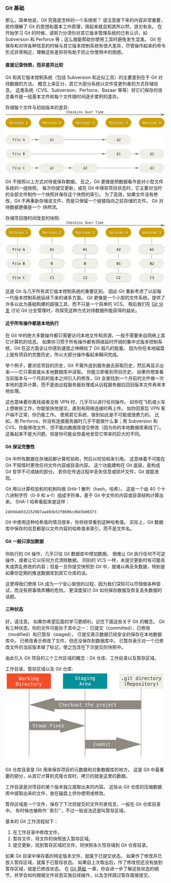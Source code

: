 ### Git 基础

那么，简单地说，Git 究竟是怎样的一个系统呢？
请注意接下来的内容非常重要，若你理解了 Git 的思想和基本工作原理，用起来就会知其所以然，游刃有余。
在开始学习 Git 的时候，请努力分清你对其它版本管理系统的已有认识，如 Subversion 和 Perforce 等；这么做能帮助你使用工具时避免发生混淆。
Git 在保存和对待各种信息的时候与其它版本控制系统有很大差异，尽管操作起来的命令形式非常相近，理解这些差异将有助于防止你使用中的困惑。

#### 直接记录快照，而非差异比较

Git 和其它版本控制系统（包括 Subversion 和近似工具）的主要差别在于 Git 对待数据的方法。
概念上来区分，其它大部分系统以文件变更列表的方式存储信息。
这类系统（CVS、Subversion、Perforce、Bazaar 等等）将它们保存的信息看作是一组基本文件和每个文件随时间逐步累积的差异。

存储每个文件与初始版本的差异:
![存储每个文件与初始版本的差异。](../images/deltas.png)

Git 不按照以上方式对待或保存数据。
反之，Git 更像是把数据看作是对小型文件系统的一组快照。
每次你提交更新，或在 Git 中保存项目状态时，它主要对当时的全部文件制作一个快照并保存这个快照的索引。
为了高效，如果文件没有修改，Git 不再重新存储该文件，而是只保留一个链接指向之前存储的文件。
Git 对待数据更像是一个 *快照流*。

存储项目随时间改变的快照:
![Git 存储项目随时间改变的快照。](../images/snapshots.png)

这是 Git 与几乎所有其它版本控制系统的重要区别。
因此 Git 重新考虑了以前每一代版本控制系统延续下来的诸多方面。
Git 更像是一个小型的文件系统，提供了许多以此为基础构建的超强工具，而不只是一个简单的 VCS。
稍后我们在 [Git 分支](03-git-branching/1-git-branching.md) 讨论 Git 分支管理时，将探究这种方式对待数据所能获得的益处。

#### 近乎所有操作都是本地执行

在 Git 中的绝大多数操作都只需要访问本地文件和资源，一般不需要来自网络上其它计算机的信息。
如果你习惯于所有操作都有网络延时开销的集中式版本控制系统，Git 在这方面会让你感到速度之神赐给了 Git 超凡的能量。
因为你在本地磁盘上就有项目的完整历史，所以大部分操作看起来瞬间完成。

举个例子，要浏览项目的历史，Git 不需外连到服务器去获取历史，然后再显示出来——它只需直接从本地数据库中读取。
你能立即看到项目历史。
如果你想查看当前版本与一个月前的版本之间引入的修改，Git 会查找到一个月前的文件做一次本地的差异计算，而不是由远程服务器处理或从远程服务器拉回旧版本文件再来本地处理。

这也意味着你离线或者没有 VPN 时，几乎可以进行任何操作。
如你在飞机或火车上想做些工作，你能愉快地提交，直到有网络连接时再上传。
如你回家后 VPN 客户端不正常，你仍能工作。
使用其它系统，做到如此是不可能或很费力的。
比如，用 Perforce，你没有连接服务器时几乎不能做什么事；用 Subversion 和 CVS，你能修改文件，但不能向数据库提交修改（因为你的本地数据库离线了）。
这看起来不是大问题，但是你可能会惊喜地发现它带来的巨大的不同。

#### Git 保证完整性

Git 中所有数据在存储前都计算校验和，然后以校验和来引用。
这意味着不可能在 Git 不知情时更改任何文件内容或目录内容。
这个功能建构在 Git 底层，是构成 Git 哲学不可或缺的部分。
若你在传送过程中丢失信息或损坏文件，Git 就能发现。

Git 用以计算校验和的机制叫做 SHA-1 散列（hash，哈希）。
这是一个由 40 个十六进制字符（0-9 和 a-f）组成字符串，基于 Git 中文件的内容或目录结构计算出来。
SHA-1 哈希看起来是这样：

```
24b9da6552252987aa493b52f8696cd6d3b00373
```

Git 中使用这种哈希值的情况很多，你将经常看到这种哈希值。
实际上，Git 数据库中保存的信息都是以文件内容的哈希值来索引，而不是文件名。

#### Git 一般只添加数据

你执行的 Git 操作，几乎只往 Git 数据库中增加数据。
很难让 Git 执行任何不可逆操作，或者让它以任何方式清除数据。
同别的 VCS 一样，未提交更新时有可能丢失或弄乱修改的内容；但是一旦你提交快照到 Git 中，就难以再丢失数据，特别是如果你定期的推送数据库到其它仓库的话。

这使得我们使用 Git 成为一个安心愉悦的过程，因为我们深知可以尽情做各种尝试，而没有把事情弄糟的危险。
更深度探讨 Git 如何保存数据及恢复丢失数据的话题。

#### 三种状态

好，请注意。
如果你希望后面的学习更顺利，记住下面这些关于 Git 的概念。
Git 有三种状态，你的文件可能处于其中之一：已提交（committed）、已修改（modified）和已暂存（staged）。
已提交表示数据已经安全的保存在本地数据库中。
已修改表示修改了文件，但还没保存到数据库中。
已暂存表示对一个已修改文件的当前版本做了标记，使之包含在下次提交的快照中。

由此引入 Git 项目的三个工作区域的概念：Git 仓库、工作目录以及暂存区域。

工作目录、暂存区域以及 Git 仓库:
![工作目录、暂存区域以及 Git 仓库。](../images/areas.png)

Git 仓库目录是 Git 用来保存项目的元数据和对象数据库的地方。
这是 Git 中最重要的部分，从其它计算机克隆仓库时，拷贝的就是这里的数据。

工作目录是对项目的某个版本独立提取出来的内容。
这些从 Git 仓库的压缩数据库中提取出来的文件，放在磁盘上供你使用或修改。

暂存区域是一个文件，保存了下次将提交的文件列表信息，一般在 Git 仓库目录中。
有时候也被称作``索引''，不过一般说法还是叫暂存区域。

基本的 Git 工作流程如下：

1. 在工作目录中修改文件。
2. 暂存文件，将文件的快照放入暂存区域。
3. 提交更新，找到暂存区域的文件，将快照永久性存储到 Git 仓库目录。

如果 Git 目录中保存着的特定版本文件，就属于已提交状态。
如果作了修改并已放入暂存区域，就属于已暂存状态。
如果自上次取出后，作了修改但还没有放到暂存区域，就是已修改状态。
在 [Git 基础](02-git-basics/1-git-basics.md) 一章，你会进一步了解这些状态的细节，并学会如何根据文件状态实施后续操作，以及怎样跳过暂存直接提交。
